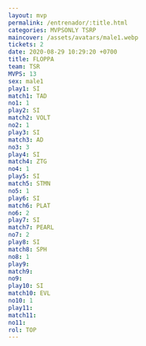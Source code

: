 ```yaml
---
layout: mvp
permalink: /entrenador/:title.html
categories: MVPSONLY TSRP
maincover: /assets/avatars/male1.webp
tickets: 2
date: 2020-08-29 10:29:20 +0700
title: FLOPPA
team: TSR
MVPS: 13
sex: male1
play1: SI
match1: TAD
no1: 1
play2: SI
match2: VOLT
no2: 1
play3: SI
match3: AD
no3: 3
play4: SI
match4: ZTG
no4: 1
play5: SI
match5: STMN
no5: 1
play6: SI
match6: PLAT
no6: 2
play7: SI
match7: PEARL
no7: 2
play8: SI
match8: SPH
no8: 1
play9: 
match9: 
no9: 
play10: SI
match10: EVL
no10: 1
play11: 
match11: 
no11: 
rol: TOP
---
```

